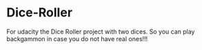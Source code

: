# Dice-Roller
For udacity the Dice Roller project with two dices.
So you can play backgammon in case you do not have real ones!!!
